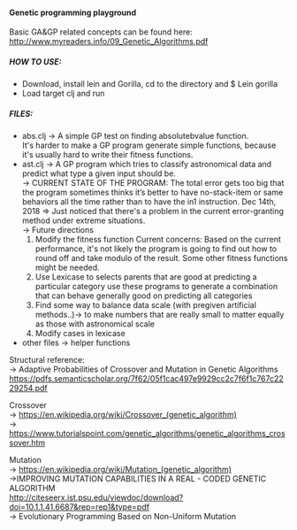 #### Genetic programming playground

Basic GA&GP related concepts can be found here:
http://www.myreaders.info/09_Genetic_Algorithms.pdf

##### HOW TO USE:
- Download, install lein and Gorilla, cd to the directory and $ Lein gorilla 
- Load target clj and run

##### FILES:
- abs.clj -> A simple GP test on finding absolutebvalue function. \
It's harder to make a GP program generate simple functions, because it's usually hard to write their fitness functions.
- ast.clj -> A GP program which tries to classify astronomical data and predict what type a given input should be. 
 \
-> CURRENT STATE OF THE PROGRAM: 
The total error gets too big that the program sometimes thinks it’s better to have no-stack-item or same behaviors all the time rather than to have the in1 instruction. 
Dec 14th, 2018 => Just noticed that there's a problem in the current error-granting method under extreme situations.
 \
-> Future directions
    1. Modify the fitness function
    Current concerns: Based on the current performance, it's not likely the program is going to find out how to round off and take modulo of the result. Some other fitness functions might be needed. 
    2. Use Lexicase to selects parents that are good at predicting a particular category use these programs to generate a combination that can behave generally good on predicting all categories
    3. Find some way to balance data scale (with pregiven artificial methods..)-> to make numbers that are really small to matter equally as those with astronomical scale
    4. Modify cases in lexicase
- other files -> helper functions



Structural reference:\
-> Adaptive Probabilities of Crossover and Mutation in Genetic Algorithms\
https://pdfs.semanticscholar.org/7f62/05f1cac497e9929cc2c7f6f1c767c2229254.pdf 

Crossover\
-> https://en.wikipedia.org/wiki/Crossover_(genetic_algorithm) \
-> https://www.tutorialspoint.com/genetic_algorithms/genetic_algorithms_crossover.htm


Mutation\
-> https://en.wikipedia.org/wiki/Mutation_(genetic_algorithm) \
->IMPROVING MUTATION CAPABILITIES IN A REAL - CODED GENETIC ALGORITHM\
 http://citeseerx.ist.psu.edu/viewdoc/download?doi=10.1.1.41.6687&rep=rep1&type=pdf \
-> Evolutionary Programming Based on Non-Uniform Mutation
